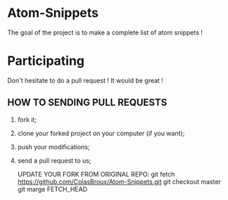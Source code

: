 # Atom-Snippets
The goal of the project is to make a complete list of atom snippets !

# Participating
Don't hesitate to do a pull request ! It would be great !

HOW TO SENDING PULL REQUESTS
-----------------------------
1)  fork it;
2)  clone your forked project on your computer (if you want);
3)  push your modifications;
4)  send a pull request to us;

    UPDATE YOUR FORK FROM ORIGINAL REPO: 
    git fetch https://github.com/ColasBroux/Atom-Snippets.git
    git checkout master
    git marge FETCH_HEAD
